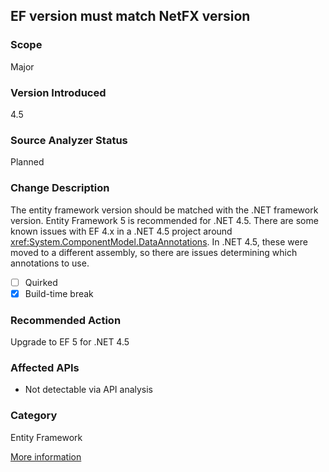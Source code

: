 ## EF version must match NetFX version

### Scope
Major

### Version Introduced
4.5

### Source Analyzer Status
Planned

### Change Description

The entity framework version should be matched with the .NET framework version.
Entity Framework 5 is recommended for .NET 4.5. There are some known issues with
EF 4.x in a .NET 4.5 project around
<xref:System.ComponentModel.DataAnnotations>. In .NET
4.5, these were moved to a different assembly, so there are issues determining
which annotations to use.

- [ ] Quirked
- [x] Build-time break

### Recommended Action
Upgrade to EF 5 for .NET 4.5

### Affected APIs
* Not detectable via API analysis

### Category
Entity Framework

[More information](http://forums.asp.net/t/1779042.aspx)

<!-- breaking change id: 25 -->
